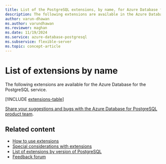 ```yaml
---
title: List of the PostgreSQL extensions, by name, for Azure Database for PostgreSQL
description: The following extensions are available in the Azure Database for the PostgreSQL - Flexible Server.
author: varun-dhawan
ms.author: varundhawan
ms.reviewer: maghan
ms.date: 11/19/2024
ms.service: azure-database-postgresql
ms.subservice: flexible-server
ms.topic: concept-article
---
```


# List of extensions by name

The following extensions are available for the Azure Database for the PostgreSQL service.

[!INCLUDE [extensions-table](includes/extensions-table.md)]

[Share your suggestions and bugs with the Azure Database for PostgreSQL product team](https://aka.ms/pgfeedback).

## Related content

- [How to use extensions](how-to-allow-extensions.md)
- [Special considerations with extensions](concepts-extensions-considerations.md)
- [List of extensions by version of PostgreSQL](concepts-extensions-by-engine.md)
- [Feedback forum](https://aka.ms/pgfeedback)
